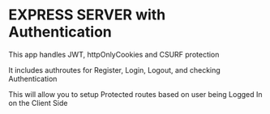 # EXPRESS SERVER with Authentication

This app handles JWT, httpOnlyCookies and CSURF protection

It includes authroutes for Register, Login, Logout, and checking Authentication

This will allow you to setup Protected routes based on user being Logged In on the Client Side

